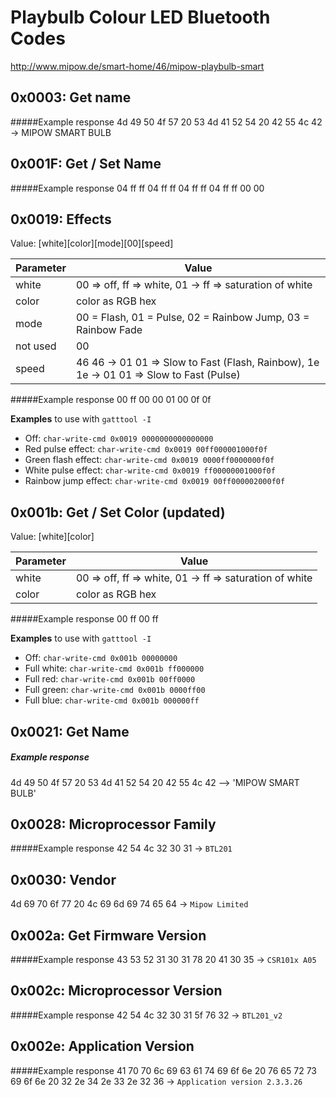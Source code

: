 Playbulb Colour LED Bluetooth Codes
===================================

http://www.mipow.de/smart-home/46/mipow-playbulb-smart

0x0003: Get name
----------------
#####Example response
4d 49 50 4f 57 20 53 4d 41 52 54 20 42 55 4c 42 -> MIPOW SMART BULB

0x001F: Get / Set Name
----------------------
#####Example response
04 ff ff 04 ff ff 04 ff ff 04 ff ff 00 00


0x0019: Effects
---------------
Value: [white][color][mode][00][speed]

Parameter | Value
--------- | -------------
white     | 00 => off, ff => white, 01 -> ff => saturation of white
color     | color as RGB hex
mode      | 00 = Flash, 01 = Pulse, 02 = Rainbow Jump, 03 = Rainbow Fade
not used  | 00
speed     | 46 46 -> 01 01 => Slow to Fast (Flash, Rainbow), 1e 1e -> 01 01 => Slow to Fast (Pulse)

#####Example response
00 ff 00 00 01 00 0f 0f

**Examples** to use with `gatttool -I`
- Off: `char-write-cmd 0x0019 0000000000000000`
- Red pulse effect: `char-write-cmd 0x0019 00ff000001000f0f`
- Green flash effect: `char-write-cmd 0x0019 0000ff0000000f0f`
- White pulse effect: `char-write-cmd 0x0019 ff00000001000f0f`
- Rainbow jump effect: `char-write-cmd 0x0019 00ff000002000f0f`

0x001b: Get / Set Color (updated)
-----------------------
Value: [white][color]

Parameter | Value
--------- | -------------
white     | 00 => off, ff => white, 01 -> ff => saturation of white
color     | color as RGB hex

#####Example response
00 ff 00 ff

**Examples** to use with `gatttool -I`
- Off: `char-write-cmd 0x001b 00000000`
- Full white: `char-write-cmd 0x001b ff000000`
- Full red: `char-write-cmd 0x001b 00ff0000`
- Full green: `char-write-cmd 0x001b 0000ff00`
- Full blue: `char-write-cmd 0x001b 000000ff`

0x0021: Get Name
----------------------
##### Example response
4d 49 50 4f 57 20 53 4d 41 52 54 20 42 55 4c 42 --> 'MIPOW SMART BULB'

0x0028: Microprocessor Family
-----------------------------
#####Example response
42 54 4c 32 30 31 -> `BTL201`


0x0030: Vendor
-----------------------------
4d 69 70 6f 77 20 4c 69 6d 69 74 65 64 -> `Mipow Limited`

0x002a: Get Firmware Version
----------------------------
#####Example response
43 53 52 31 30 31 78 20 41 30 35 -> `CSR101x A05`


0x002c: Microprocessor Version
------------------------------
#####Example response
42 54 4c 32 30 31 5f 76 32 -> `BTL201_v2`


0x002e: Application Version
---------------------------
#####Example response
41 70 70 6c 69 63 61 74 69 6f 6e 20 76 65 72 73 69 6f 6e 20 32 2e 34 2e 33 2e 32 36 -> `Application version 2.3.3.26`

